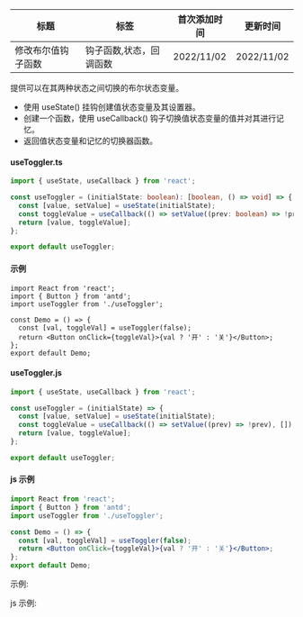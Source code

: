 | 标题               | 标签                    | 首次添加时间 | 更新时间   |
| ------------------ | ----------------------- | ------------ | ---------- |
| 修改布尔值钩子函数 | 钩子函数,状态，回调函数 | 2022/11/02   | 2022/11/02 |

提供可以在其两种状态之间切换的布尔状态变量。

- 使用 useState() 挂钩创建值状态变量及其设置器。
- 创建一个函数，使用 useCallback() 钩子切换值状态变量的值并对其进行记忆。
- 返回值状态变量和记忆的切换器函数。

#### useToggler.ts

```ts
import { useState, useCallback } from 'react';

const useToggler = (initialState: boolean): [boolean, () => void] => {
  const [value, setValue] = useState(initialState);
  const toggleValue = useCallback(() => setValue((prev: boolean) => !prev), []);
  return [value, toggleValue];
};

export default useToggler;
```

#### 示例

```tsx | pure
import React from 'react';
import { Button } from 'antd';
import useToggler from './useToggler';

const Demo = () => {
  const [val, toggleVal] = useToggler(false);
  return <Button onClick={toggleVal}>{val ? '开' : '关'}</Button>;
};
export default Demo;
```

#### useToggler.js

```js
import { useState, useCallback } from 'react';

const useToggler = (initialState) => {
  const [value, setValue] = useState(initialState);
  const toggleValue = useCallback(() => setValue((prev) => !prev), []);
  return [value, toggleValue];
};

export default useToggler;
```

#### js 示例

```jsx | pure
import React from 'react';
import { Button } from 'antd';
import useToggler from './useToggler';

const Demo = () => {
  const [val, toggleVal] = useToggler(false);
  return <Button onClick={toggleVal}>{val ? '开' : '关'}</Button>;
};
export default Demo;
```

示例:

<code src="./Demo.zh-CN.tsx"></code>

js 示例:

<code src="./js/Demo.zh-CN.jsx"></code>

